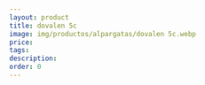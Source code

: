 ```yaml
---
layout: product
title: dovalen 5c
image: img/productos/alpargatas/dovalen 5c.webp
price: 
tags: 
description: 
order: 0
---
```

